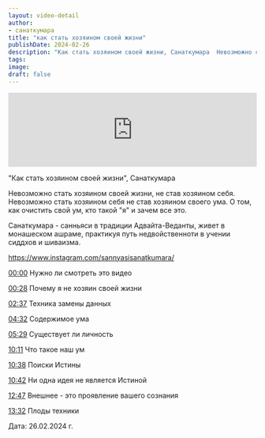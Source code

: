 ```yaml
---
layout: video-detail
author:
- санаткумара
title: "как стать хозяином своей жизни"
publishDate: 2024-02-26
description: "Как стать хозяином своей жизни, Санаткумара  Невозможно стать хозяином своей жизни, не став хозяином себя. Невозможно стать хозяином себя не став хозяином своего ума. О том, как очистить свой ум, кто такой я и зачем все это.  Санаткумара - санн"
tags: 
image: 
draft: false
---
```


<iframe width="100%" src="https://www.youtube.com/embed/5yNRi1D4gTA" frameborder="0" allowfullscreen=""></iframe> 

 "Как стать хозяином своей жизни", Санаткумара

 Невозможно стать хозяином своей жизни, не став хозяином себя. Невозможно стать хозяином себя не став хозяином своего ума. О том, как очистить свой ум, кто такой "я" и зачем все это.

 Санаткумара - санньяси в традиции Адвайта-Веданты, живет в монашеском ашраме, практикуя путь недвойственноти в учении сиддхов и шиваизма.

  
<https://www.instagram.com/sannyasisanatkumara/> 

  
[00:00](https://www.youtube.com/watch?v=5yNRi1D4gTA&t=0s) Нужно ли смотреть это видео

[00:28](https://www.youtube.com/watch?v=5yNRi1D4gTA&t=28s) Почему я не хозяин своей жизни

[02:37](https://www.youtube.com/watch?v=5yNRi1D4gTA&t=157s) Техника замены данных

[04:32](https://www.youtube.com/watch?v=5yNRi1D4gTA&t=272s) Содержимое ума

[05:29](https://www.youtube.com/watch?v=5yNRi1D4gTA&t=329s) Существует ли личность

[10:11](https://www.youtube.com/watch?v=5yNRi1D4gTA&t=611s) Что такое наш ум

[10:38](https://www.youtube.com/watch?v=5yNRi1D4gTA&t=638s) Поиски Истины

[10:42](https://www.youtube.com/watch?v=5yNRi1D4gTA&t=642s) Ни одна идея не является Истиной

[12:47](https://www.youtube.com/watch?v=5yNRi1D4gTA&t=767s) Внешнее - это проявление вашего сознания

[13:32](https://www.youtube.com/watch?v=5yNRi1D4gTA&t=812s) Плоды техники

  
 Дата: 26.02.2024 г.

  

 